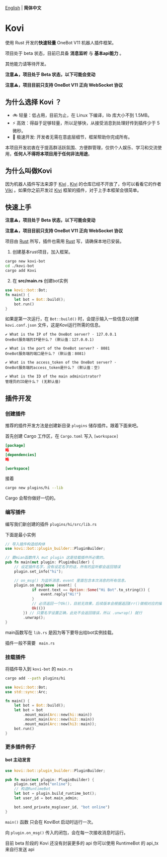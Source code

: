 [English](README.md) |  **简体中文** 

# Kovi

使用 Rust 开发的**快速轻量** OneBot V11 机器人插件框架。

项目处于 beta 状态，目前已具备 **消息监听** 与 **基本api能力** 。

其他能力请等待开发。

**注意⚠️，项目处于 Beta 状态，以下可能会变动**

**注意⚠️，项目目前只支持 OneBot V11 正向 WebSocket 协议**

## 为什么选择 Kovi ？

- 🚲 轻量：低占用，目前为止，在 Linux 下编译，lib 库大小不到 1.5MB。
- ⚡ 高效：得益于足够轻量，所以足够快，从接受消息到处理好传到插件少于 5 微秒。
- 🚤 极速开发: 开发者无需在意底层细节，框架帮助你完成所有。

本项目开发初衷在于提高群活跃氛围、方便群管理，仅供个人娱乐、学习和交流使用，**任何人不得将本项目用于任何非法用途**。


## 为什么叫做Kovi

因为机器人插件写法来源于 [Kivi](#) , [Kivi](#) 的仓库已经不开放了，你可以看看它的作者 [Viki](https://github.com/vikiboss) 。如果你之前开发过 [Kivi](#) 框架的插件，对于上手本框架会很简单。

## 快速上手

**注意⚠️，项目处于 Beta 状态，以下可能会变动**

**注意⚠️，项目目前只支持 OneBot V11 正向 WebSocket 协议**

项目由 [Rust](#) 所写，插件也需用 [Rust](#) 写，请确保本地已安装。

1. 创建基本rust项目，加入框架。

```bash
cargo new kovi-bot
cd ./kovi-bot
cargo add Kovi
```

2. 在 **src/main.rs** 创建bot实例
```rust
use kovi::bot::Bot;
fn main() {
    let bot = Bot::build();
    bot.run()
}
```

如果是第一次运行，在 `Bot::build()` 时，会提示输入一些信息以创建 `kovi.conf.json` 文件，这是Kovi运行所需的信息。

```
✔ What is the IP of the OneBot server? · 127.0.0.1
OneBot服务端的IP是什么？ (默认值：127.0.0.1)

✔ What is the port of the OneBot server? · 8081
OneBot服务端的端口是什么？ (默认值：8081)

✔ What is the access_token of the OneBot server? · 
OneBot服务端的access_token是什么？ (默认值：空)

✔ What is the ID of the main administrator? 
管理员的ID是什么？ (无默认值)
```


## 插件开发

### 创建插件

推荐的插件开发方法是创建新目录 `plugins` 储存插件。跟着下面来吧。

首先创建 Cargo 工作区，在 `Cargo.toml` 写入 `[workspace]`

```toml
[package]
略
[dependencies]
略

[workspace]
```

接着

```bash
cargo new plugins/hi --lib
```

Cargo 会帮你做好一切的。

### 编写插件

编写我们新创建的插件 `plugins/hi/src/lib.rs`

下面是最小实例

```rust
// 导入插件构造结构体
use kovi::bot::plugin_builder::PluginBuilder;

// 要mian函数传入 mut plugin 这是挂载插件所必需的。
pub fn main(mut plugin: PluginBuilder) {
    // 设定插件名字，没有设定名字的话，所有的监听都会返回错误
    plugin.set_info("hi");

    // on_msg() 为监听消息，event 里面包含本次消息的所有信息。
    plugin.on_msg(move |event| {
            if event.text == Option::Some("Hi Bot".to_string()) {
                event.reply("Hi!")
            }
            // 必须返回一个Ok()，目前无效果，后续版本会根据返回Err()做相对应的操作
            Ok(())
        }) // 只要名字设置正确，此处不会返回错误，所以 .unwrap() 就行
        .unwrap();
}
```

main函数写在 `lib.rs` 是因为等下要导出给bot实例挂载。

插件一般不需要 ` main.rs`

### 挂载插件

将插件导入到 `kovi-bot` 的 `main.rs`

```bash
cargo add --path plugins/hi  
```

```rust
use kovi::bot::Bot;
use std::sync::Arc;

fn main() {
    let bot = Bot::build();
    let bot = bot
        .mount_main(Arc::new(hi::main))
        .mount_main(Arc::new(hi2::main))
        .mount_main(Arc::new(hi3::main));
    bot.run()
}

```

### 更多插件例子

#### bot 主动发言

```rust
use kovi::bot::plugin_builder::PluginBuilder;

pub fn main(mut plugin: PluginBuilder) {
    plugin.set_info("online");
    // 构造RuntimeBot
    let bot = plugin.build_runtime_bot();
    let user_id = bot.main_admin;

    bot.send_private_msg(user_id, "bot online")
}
```

`main()` 函数 只会在 KoviBot 启动时运行一次。

向 `plugin.on_msg()` 传入的闭包，会在每一次接收消息时运行。

目前 beta 阶段的 Kovi 还没有封装更多的 api 你可以使用 RuntimeBot 的 api_tx 来自行发送 api